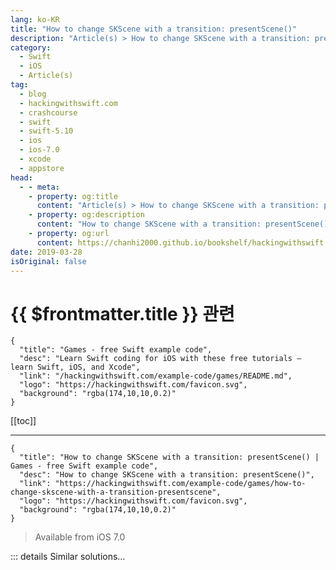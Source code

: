 ```yaml
---
lang: ko-KR
title: "How to change SKScene with a transition: presentScene()"
description: "Article(s) > How to change SKScene with a transition: presentScene()"
category:
  - Swift
  - iOS
  - Article(s)
tag: 
  - blog
  - hackingwithswift.com
  - crashcourse
  - swift
  - swift-5.10
  - ios
  - ios-7.0
  - xcode
  - appstore
head:
  - - meta:
    - property: og:title
      content: "Article(s) > How to change SKScene with a transition: presentScene()"
    - property: og:description
      content: "How to change SKScene with a transition: presentScene()"
    - property: og:url
      content: https://chanhi2000.github.io/bookshelf/hackingwithswift.com/example-code/games/how-to-change-skscene-with-a-transition-presentscene.html
date: 2019-03-28
isOriginal: false
---
```


# {{ $frontmatter.title }} 관련

```component VPCard
{
  "title": "Games - free Swift example code",
  "desc": "Learn Swift coding for iOS with these free tutorials – learn Swift, iOS, and Xcode",
  "link": "/hackingwithswift.com/example-code/games/README.md",
  "logo": "https://hackingwithswift.com/favicon.svg",
  "background": "rgba(174,10,10,0.2)"
}
```

[[toc]]

---

```component VPCard
{
  "title": "How to change SKScene with a transition: presentScene() | Games - free Swift example code",
  "desc": "How to change SKScene with a transition: presentScene()",
  "link": "https://hackingwithswift.com/example-code/games/how-to-change-skscene-with-a-transition-presentscene",
  "logo": "https://hackingwithswift.com/favicon.svg",
  "background": "rgba(174,10,10,0.2)"
}
```

> Available from iOS 7.0

<!-- TODO: 작성 -->

<!-- 
You can change between SpriteKit scenes by calling the `presentScene()` method on your `SKView`. This can be called either just with a new scene, or with a new scene and a transition animation to use, depending on the effect you want. Here's an example with a transition:

```swift
let scene = NewGameScene(fileNamed: "NewGameScene")!
let transition = SKTransition.moveIn(with: .right, duration: 1)
self.view?.presentScene(scene, transition: transition)
```

There are several beautiful transition types you can try, with the `SKTransition.doorway(withDuration: 1)` transition looking particularly neat.

-->

::: details Similar solutions…

<!--
/quick-start/swiftui/how-to-create-a-custom-transition">How to create a custom transition 
/quick-start/swiftui/how-to-add-and-remove-views-with-a-transition">How to add and remove views with a transition 
/example-code/uikit/how-to-flip-a-uiview-with-a-3d-effect-transitionwith">How to flip a UIView with a 3D effect: transition(with:) 
/quick-start/swiftui/how-to-make-views-scroll-with-a-custom-transition">How to make views scroll with a custom transition 
/quick-start/swiftui/how-to-find-which-data-change-is-causing-a-swiftui-view-to-update">How to find which data change is causing a SwiftUI view to update</a>
-->

